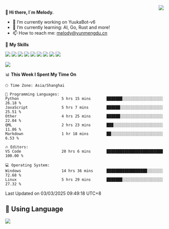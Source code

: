 <a href="#">
  <img align="right" src="https://github-readme-stats.vercel.app/api?username=melodyyuuka&count_private=true&show_icons=true" />
</a>

**👋 Hi there, I`m Melody.**

- 🔭 I’m currently working on YuukaBot-v6
- 🌱 I’m currently learning: AI, Go, Rust and more!
- 📫 How to reach me: melody@yunmengdu.cn

🌟 **My Skills** 

![](https://img.shields.io/badge/-Python-3e74a2?style=flat-square&logo=Python&logoColor=fff)
![](https://img.shields.io/badge/-Java-007396?style=flat-square&logo=OpenJDK&logoColor=fff)
![](https://img.shields.io/badge/-Node.js-339933?style=flat-square&logo=Node.js&logoColor=fff)
![](https://img.shields.io/badge/-Git-f05032?style=flat-square&logo=git&logoColor=fff)
![](https://img.shields.io/badge/-PostgreSQL-4169e1?style=flat-square&logo=PostgreSQL&logoColor=fff)
![](https://img.shields.io/badge/-Rust-000000?style=flat-square&logo=rust&logoColor=fff)
![](https://img.shields.io/badge/-VSCode-007acc?style=flat-square&logo=Visual-Studio-Code&logoColor=fff)
![](https://img.shields.io/badge/-FastAPI-009688?style=flat-square&logo=FastAPI&logoColor=fff)
![](https://img.shields.io/badge/-Linux-000000?style=flat-square&logo=Linux&logoColor=fff)


![](https://wakatime.com/badge/user/fa6dc0e2-47c5-4d2d-ae45-69fec6f2122c.svg)

<!--START_SECTION:waka-->
📊 **This Week I Spent My Time On** 

```text
🕑︎ Time Zone: Asia/Shanghai

💬 Programming Languages: 
Python                   5 hrs 15 mins       ███████░░░░░░░░░░░░░░░░░░   26.18 % 
JavaScript               5 hrs 7 mins        ██████░░░░░░░░░░░░░░░░░░░   25.51 % 
Other                    4 hrs 25 mins       ██████░░░░░░░░░░░░░░░░░░░   22.04 % 
QML                      2 hrs 23 mins       ███░░░░░░░░░░░░░░░░░░░░░░   11.86 % 
Markdown                 1 hr 18 mins        ██░░░░░░░░░░░░░░░░░░░░░░░    6.53 % 

🔥 Editors: 
VS Code                  20 hrs 6 mins       █████████████████████████   100.00 % 

💻 Operating System: 
Windows                  14 hrs 36 mins      ██████████████████░░░░░░░   72.68 % 
Linux                    5 hrs 29 mins       ███████░░░░░░░░░░░░░░░░░░   27.32 % 
```


 Last Updated on 03/03/2025 09:49:18 UTC+8
<!--END_SECTION:waka-->

## 🥰 **Using Language**

![](https://github-readme-stats.vercel.app/api/wakatime?username=MelodyYuyuko&layout=compact&hide_border=true)
